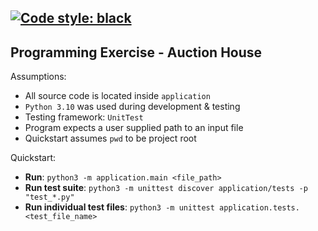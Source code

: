 [![Code style: black](https://img.shields.io/badge/code%20style-black-000000.svg)](https://github.com/psf/black) 
---

## Programming Exercise - Auction House


Assumptions:

 - All source code is located inside `application`
 - `Python 3.10` was used during development & testing
 - Testing framework: `UnitTest`
 - Program expects a user supplied path to an input file
 - Quickstart assumes `pwd` to be project root

Quickstart:

 - **Run**: `python3 -m application.main <file_path>`
 - **Run test suite**: `python3 -m unittest discover application/tests -p "test_*.py"`
 - **Run individual test files**: `python3 -m unittest application.tests.<test_file_name>`
